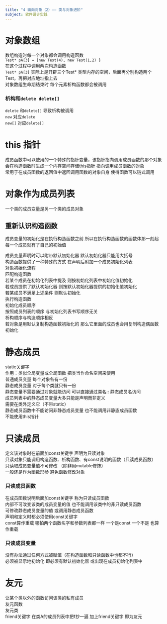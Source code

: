 ```yaml
---
title: "4 面向对象（2）—— 类与对象进阶"
subject: 软件设计实践
---
```

# 对象数组
数组构造时每一个对象都会调用构造函数  
`Test* pA[3] = {new Test(4), new Test(1,2) }`  
在这个过程中调用两次构造函数  
`Test* pA[3]` 实际上是开辟三个Test* 类型内存的空间，后面再分别构造两个Test，再把对应地址指上去  
对象数组生命期结束时 每个元素析构函数都会被调用  
### 析构和`delete delete[]`
`delete` 和`delete[]` 导致析构被调用  
`new` 对应`delete`  
`new[]` 对应`delete[]`  
# this 指针
成员函数中可以使用的一个特殊的指针变量，该指针指向调用成员函数的那个对象  
会在构造函数时生成一个内存空间存储this指针 指向调用成员函数的对象  
常用于在成员函数的返回值中返回调用函数的对象自身  使得函数可以链式调用  
# 对象作为成员列表
一个类的成员变量是另一个类的成员对象  
## 重新认识构造函数
成员变量的初始化是在执行构造函数之前 所以在执行构造函数的函数体那一刻起 每一个成员就有了自己的初始值  

成员变量声明时可以附带默认初始化器 默认初始化器只能用大括号  
构造函数提供了一种特殊的方式 在声明后附加一个成员初始化列表  
对象初始化流程  
 匹配构造函数  
 若某个成员在初始化列表中提及 则按初始化列表中初始化值初始化  
 若成员提供了默认初始化器 则按默认初始化器提供的初始化值初始化  
 若某成员不满足上述条件 则默认初始化  
 执行构造函数  
初始化成员顺序  
 按照成员列表的顺序 与初始化列表书写顺序无关  
 析构顺序与构造顺序相反  
若对象是用默认复制构造函数初始化的 那么它里面的成员也会用复制构造偶函数初始化  
# 静态成员
static关键字  
作用：类似全局变量或全局函数 把类当作命名空间来使用  
普通成员变量 每个对象各有一份  
静态成员变量 对于每个类就只有一份  
静态变量不需要通过对象就能访问 可以直接通过类名:: 静态成员名访问  
成员列表中的静态成员变量大多只能是声明而非定义  
需要在类外定义它（不带static）  
静态成员函数中不能访问非静态成员变量 也不能调用非静态成员函数  
不能使用this指针  
# 只读成员
定义该对象时在前面加const关键字 声明为只读对象  
只读对象只能调用构造函数、析构函数、有const说明的函数（只读成员函数）  
只读取成员变量值不可修改 （除非用mutable修饰）  
一般还是作为函数形参 避免函数修改对象  
### 只读成员函数
在成员函数说明后面加const关键字 称为只读成员函数  
内部不可改变该类的成员变量的值 也不能调用该类中的非只读成员函数  
可修改静态成员变量的值 或调用静态成员函数  
声明和定义时都必须使用const关键字  
const算作重载 哪怕两个函数名字和参数列表都一样 一个是const 一个不是 也算作重载  
### 只读成员变量
没有办法通过任何方式被赋值（在构造函数和只读函数中也都不行）  
必须被显示地初始化 即必须有默认初始化器 或出现在成员初始化列表中  
# 友元
让某个类以外的函数访问该类的私有成员  
友元函数   
友元类  
friend关键字 在类A的成员列表中把f抄一遍 加上friend关键字 即为友元  
